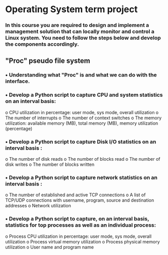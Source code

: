 # Operating System term project
 ### In this course you are required to design and implement a management solution that can locally monitor and control a Linux system. You need to follow the steps below and develop the components accordingly.
## "Proc" pseudo file system
### • Understanding what "Proc" is and what we can do with the interface.
### • Develop a Python script to capture CPU and system statistics on an interval basis:
o CPU utilization in percentage: user mode, sys mode, overall utilization o The number of interrupts
o The number of context switches
o The memory utilization: available memory (MB), total memory (MB), memory utilization (percentage)
### • Develop a Python script to capture Disk I/O statistics on an interval basis :
o The number of disk reads
o The number of blocks read
o The number of disk writes
o The number of blocks written
### • Develop a Python script to capture network statistics on an interval basis :
o The number of established and active TCP connections
o A list of TCP/UDP connections with username, program, source and destination
addresses
o Network utilization
### • Develop a Python script to capture, on an interval basis, statistics for top processes as well as an individual process:
o Process CPU utilization in percentage: user mode, sys mode, overall utilization o Process virtual memory utilization
o Process physical memory utilization
o User name and program name
